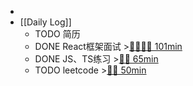 -
- [[Daily Log]]
	- TODO 简历
	- DONE React框架面试 >[🍅🍅🍅🍅 101min](#agenda-pomo://?t=f-1691469772942-1500%2Cf-1691471278911-1500%2Cf-1691472818027-1500%2Cf-1691474409315-1500%2Cp-1691477401648-2)
	- DONE JS、TS练习 >[🍅🍅 65min](#agenda-pomo://?t=f-1691464423451-1500%2Cf-1691468260308-1500%2Cp-1691480651852-874)
	- TODO leetcode >[🍅🍅 50min](#agenda-pomo://?t=f-1691484035378-1500%2Cf-1691485658450-1500)